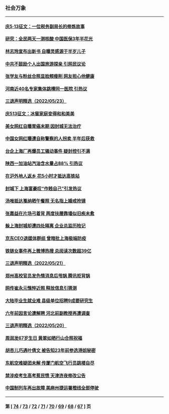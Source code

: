 ### 社会万象
---
#### [庆5·13征文：一位税务副局长的修炼故事](../../pages/ncid282/n13745006.md) 
#### [研究：全民两天一测核酸 中国医保3年半花光](../../pages/ncid282/n13744928.md) 
#### [林志玲宣布出新书 自曝灵感源于半岁儿子](../../pages/ncid282/n13744505.md) 
#### [中共不鼓励个人出国旅游探亲 引网民议论](../../pages/ncid282/n13744129.md) 
#### [张学友与粉丝合照显脸颊瘦削 网友担心他健康](../../pages/ncid282/n13743829.md) 
#### [河南近40名专家集体跳槽同一医院 引热议](../../pages/ncid282/n13743958.md) 
#### [三退声明精选（2022/05/23）](../../pages/ncid282/n13743949.md) 
#### [庆513征文：冰窖家庭变得和和美美](../../pages/ncid282/n13743835.md) 
#### [美女网红自曝胃癌末期 因封城无法治疗](../../pages/ncid282/n13743687.md) 
#### [中国女网红曝遭自称警察的人拐卖 半年后获救](../../pages/ncid282/n13743517.md) 
#### [台企上海厂再爆员工骚动事件 疑封控引不满](../../pages/ncid282/n13743522.md) 
#### [陕西一加油站汽油含水量占88% 引热议](../../pages/ncid282/n13743335.md) 
#### [在沪外地人返乡 花5小时才抵达高铁站](../../pages/ncid282/n13743296.md) 
#### [封城下 上海富豪叹“作贱自己”引发热议](../../pages/ncid282/n13743120.md) 
#### [汤唯抵达戛纳晒午餐照 无名指上婚戒抢镜](../../pages/ncid282/n13743058.md) 
#### [张嘉益在片场弓着背 两度扶腰靠墙似旧疾未愈](../../pages/ncid282/n13743026.md) 
#### [躲上海封城却遭四处隔离 企业总监历险记](../../pages/ncid282/n13742979.md) 
#### [京东CEO退媒体群组 曾暗批上海极端防疫](../../pages/ncid282/n13742574.md) 
#### [铁链女事件再上微博热搜 总阅读次数超39亿](../../pages/ncid282/n13742497.md) 
#### [三退声明精选（2022/05/21）](../../pages/ncid282/n13742529.md) 
#### [郑州高校官员发色情消息后甩锅 腾讯拒背锅](../../pages/ncid282/n13742368.md) 
#### [网传崔永元憔悴近照 释放信息引猜测](../../pages/ncid282/n13742087.md) 
#### [大陆毕业生就业难 县级单位招聘9成要研究生](../../pages/ncid282/n13742186.md) 
#### [六年前因言论遭解聘 河北前副教授再遭调查](../../pages/ncid282/n13742115.md) 
#### [三退声明精选（2022/05/20）](../../pages/ncid282/n13741924.md) 
#### [周润发67岁生日 黄翠如晒行山合照祝福](../../pages/ncid282/n13741097.md) 
#### [胡杏儿巧遇叶倩文 被告知23年前参选港姐秘密](../../pages/ncid282/n13741774.md) 
#### [东航空难疑团未解 传厦门航空飞行员跳楼自尽](../../pages/ncid282/n13741442.md) 
#### [禁涉疫考生高考惹民愤 天津连夜修改公告](../../pages/ncid282/n13741382.md) 
#### [中国制列车再出故障 美麻州捷运署橙线全部停驶](../../pages/ncid282/n13741041.md) 

---
#### 第 [ [74](./74.md) / [73](./73.md) / [72](./72.md) / [71](./71.md) / [70](./70.md) / [69](./69.md) / [68](./68.md) / [67](./67.md) ] 页
